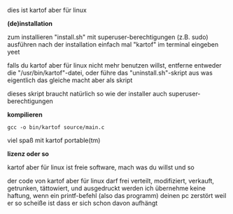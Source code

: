 dies ist kartof aber für linux

__(de)installation__

zum installieren "install.sh" mit superuser-berechtigungen (z.B. sudo) ausführen
nach der installation einfach mal "kartof" im terminal eingeben yeet


falls du kartof aber für linux nicht mehr benutzen willst, entferne entweder die "/usr/bin/kartof"-datei, oder führe das "uninstall.sh"-skript aus was eigentlich das gleiche macht aber als skript

dieses skript braucht natürlich so wie der installer auch superuser-berechtigungen

__kompilieren__

`gcc -o bin/kartof source/main.c`

viel spaß mit kartof portable(tm)

__lizenz oder so__

kartof aber für linux ist freie software, mach was du willst und so

der code von kartof aber für linux darf frei verteilt, modifiziert, verkauft, getrunken, tättowiert, und ausgedruckt werden
ich übernehme keine haftung, wenn ein printf-befehl (also das programm) deinen pc zerstört weil er so scheiße ist dass er sich schon davon aufhängt
